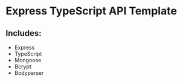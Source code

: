 # Express TypeScript API Template

## Includes:

-   Express
-   TypeScript
-   Mongoose
-   Bcrypt
-   Bodyparser
